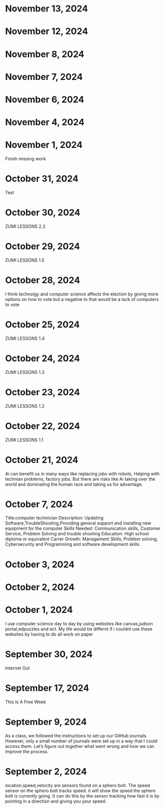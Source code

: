 # November 13, 2024

# November 12, 2024

# November 8, 2024

# November 7, 2024

# November 6, 2024

# November 4, 2024

# November 1, 2024
Finish missing work
# October 31, 2024
Test
# October 30, 2024
ZUMI LESSONS 2.2
# October 29, 2024
ZUMI LESSONS 1.5
# October 28, 2024
I think technolgy and computer science affects the election by giving more options on how to vote but a negative to that would be a lack of computers to vote
# October 25, 2024
ZUMI LESSONS 1.4
# October 24, 2024
ZUMI LESSONS 1.3
# October 23, 2024
ZUMI LESSONS 1.2
# October 22, 2024
ZUMI LESSONS 1.1
# October 21, 2024
Ai can benefit us in many ways like replacing jobs with robots, Helping with technian problems, factory jobs. But there are risks like Ai taking over the world and dominating the human race and taking us for advantage.
# October 7, 2024
Title:computer technician Description: Updating Software,TroubleShooting,Providing general support and installing new equipment for the computer Skills Needed: Communication skills, Customer Service, Problem Solving and trouble shooting Education: High school diploma or equivalent Carrer Growth: Management Skills, Problem solving, Cybersecurity and Programming and software development skills.
# October 3, 2024

# October 2, 2024

# October 1, 2024
I use computer science day to day by using websites like canvas,judson portal,edpuzzles and ect. My life would be differnt if i couldnt use these websites by having to do all work on paper
# September 30, 2024
Internet Out
# September 17, 2024
This Is A Free Week
# September 9, 2024
As a class, we followed the instructions to set up our GitHub journals. However, only a small number of journals were set up in a way that I could access them. Let’s figure out together what went wrong and how we can improve the process.
# September 2, 2024
location,speed,velocity are sensors found on a sphero bolt. The speed sensor on the sphero bolt tracks speed. it will show the speed the sphero bolt is currently going. It can do this by the sensor tracking how fast it is by pointing in a direction and giving you your speed.
